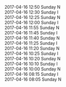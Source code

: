 2017-04-16 12:50 Sunday  N  
2017-04-16 12:30 Sunday  I  
2017-04-16 12:25 Sunday  N  
2017-04-16 12:00 Sunday  I  
2017-04-16 11:55 Sunday  N  
2017-04-16 11:45 Sunday  I  
2017-04-16 11:40 Sunday  N  
2017-04-16 11:25 Sunday  I  
2017-04-16 11:20 Sunday  N  
2017-04-16 10:25 Sunday  I  
2017-04-16 10:20 Sunday  N  
2017-04-16 10:10 Sunday  I  
2017-04-16 10:00 Sunday  N  
2017-04-16 08:15 Sunday  I  
2017-04-16 08:05 Sunday  N  

